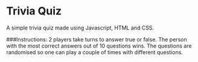 # Trivia Quiz

A simple trivia quiz made using Javascript, HTML and CSS.

###Instructions:
2 players take turns to answer true or false. The person with the most correct answers out of 10 questions wins.
The questions are randomised so one can play a couple of times with different questions. 
